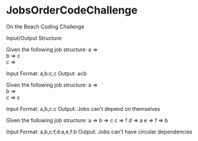 # JobsOrderCodeChallenge
On the Beach Coding Challenge

Input/Output Structure:

Given the following job structure:
  a =>  
  b => c  
  c =>

Input Format: a,b:c,c
Output: acb

Given the following job structure:
  a =>  
  b =>  
  c => c

Input Format: a,b,c:c
Output: Jobs can't depend on themselves

Given the following job structure:
a => 
b => c 
c => f 
d => a 
e => 
f => b

Input Format: a,b,c:f,d:a,e,f:b
Output: Jobs can't have circular dependencies
